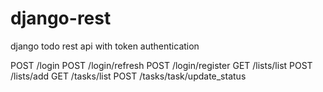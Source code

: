 # django-rest
django todo rest api with token authentication


POST
/login
POST
/login/refresh
POST
/login/register
GET
/lists/list
POST
/lists/add
GET
/tasks/list
POST
/tasks/task/update_status
